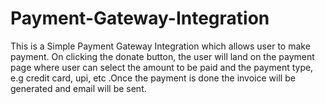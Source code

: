 # Payment-Gateway-Integration
This is a Simple Payment Gateway Integration which allows user to make payment. On clicking the donate button, the user will land on the payment page where user can select the amount to be paid and the payment type, e.g credit card, upi, etc .Once the payment is done the invoice will be generated and email will be sent.
